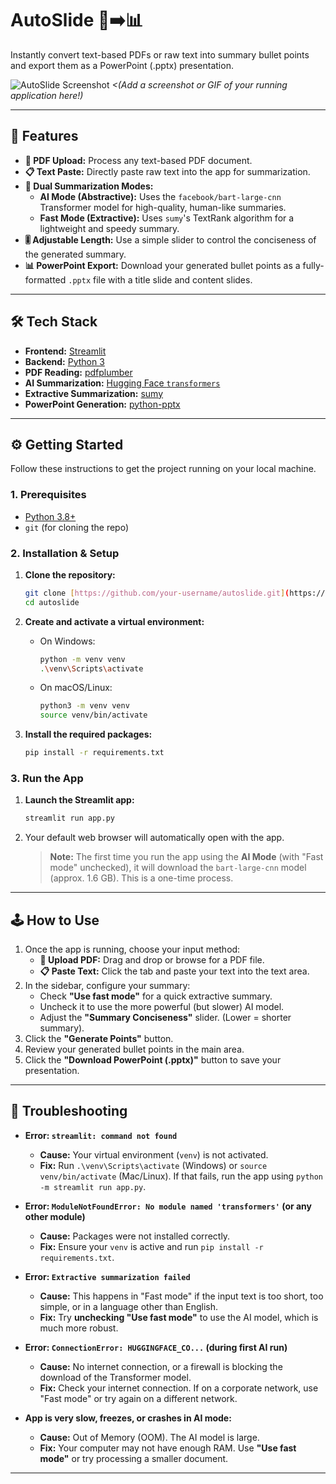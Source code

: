 # AutoSlide 📄➡️📊

Instantly convert text-based PDFs or raw text into summary bullet points and export them as a PowerPoint (.pptx) presentation.

![AutoSlide Screenshot](https://via.placeholder.com/800x400.png?text=Add+App+Screenshot+Here)
*<(Add a screenshot or GIF of your running application here!)*

---

## 🚀 Features

* **📄 PDF Upload:** Process any text-based PDF document.
* **📋 Text Paste:** Directly paste raw text into the app for summarization.
* **🤖 Dual Summarization Modes:**
    * **AI Mode (Abstractive):** Uses the `facebook/bart-large-cnn` Transformer model for high-quality, human-like summaries.
    * **Fast Mode (Extractive):** Uses `sumy`'s TextRank algorithm for a lightweight and speedy summary.
* **🎚️ Adjustable Length:** Use a simple slider to control the conciseness of the generated summary.
* **📊 PowerPoint Export:** Download your generated bullet points as a fully-formatted `.pptx` file with a title slide and content slides.

---

## 🛠️ Tech Stack

* **Frontend:** [Streamlit](https://streamlit.io/)
* **Backend:** [Python 3](https://www.python.org/)
* **PDF Reading:** [pdfplumber](https://github.com/jsvine/pdfplumber)
* **AI Summarization:** [Hugging Face `transformers`](https://huggingface.co/docs/transformers/index)
* **Extractive Summarization:** [sumy](https://github.com/miso-belica/sumy)
* **PowerPoint Generation:** [python-pptx](https://python-pptx.readthedocs.io/en/latest/)

---

## ⚙️ Getting Started

Follow these instructions to get the project running on your local machine.

### 1. Prerequisites

* [Python 3.8+](https://www.python.org/downloads/)
* `git` (for cloning the repo)

### 2. Installation & Setup

1.  **Clone the repository:**
    ```bash
    git clone [https://github.com/your-username/autoslide.git](https://github.com/your-username/autoslide.git)
    cd autoslide
    ```

2.  **Create and activate a virtual environment:**
    * On Windows:
        ```bash
        python -m venv venv
        .\venv\Scripts\activate
        ```
    * On macOS/Linux:
        ```bash
        python3 -m venv venv
        source venv/bin/activate
        ```

3.  **Install the required packages:**
    ```bash
    pip install -r requirements.txt
    ```

### 3. Run the App

1.  **Launch the Streamlit app:**
    ```bash
    streamlit run app.py
    ```
2.  Your default web browser will automatically open with the app.

    > **Note:** The first time you run the app using the **AI Mode** (with "Fast mode" unchecked), it will download the `bart-large-cnn` model (approx. 1.6 GB). This is a one-time process.

---

## 🕹️ How to Use

1.  Once the app is running, choose your input method:
    * **📄 Upload PDF:** Drag and drop or browse for a PDF file.
    * **📋 Paste Text:** Click the tab and paste your text into the text area.
2.  In the sidebar, configure your summary:
    * Check **"Use fast mode"** for a quick extractive summary.
    * Uncheck it to use the more powerful (but slower) AI model.
    * Adjust the **"Summary Conciseness"** slider. (Lower = shorter summary).
3.  Click the **"Generate Points"** button.
4.  Review your generated bullet points in the main area.
5.  Click the **"Download PowerPoint (.pptx)"** button to save your presentation.

---

## 🔧 Troubleshooting

* **Error: `streamlit: command not found`**
    * **Cause:** Your virtual environment (`venv`) is not activated.
    * **Fix:** Run `.\venv\Scripts\activate` (Windows) or `source venv/bin/activate` (Mac/Linux). If that fails, run the app using `python -m streamlit run app.py`.

* **Error: `ModuleNotFoundError: No module named 'transformers'` (or any other module)**
    * **Cause:** Packages were not installed correctly.
    * **Fix:** Ensure your `venv` is active and run `pip install -r requirements.txt`.

* **Error: `Extractive summarization failed`**
    * **Cause:** This happens in "Fast mode" if the input text is too short, too simple, or in a language other than English.
    * **Fix:** Try **unchecking "Use fast mode"** to use the AI model, which is much more robust.

* **Error: `ConnectionError: HUGGINGFACE_CO...` (during first AI run)**
    * **Cause:** No internet connection, or a firewall is blocking the download of the Transformer model.
    * **Fix:** Check your internet connection. If on a corporate network, use "Fast mode" or try again on a different network.

* **App is very slow, freezes, or crashes in AI mode:**
    * **Cause:** Out of Memory (OOM). The AI model is large.
    * **Fix:** Your computer may not have enough RAM. Use **"Use fast mode"** or try processing a smaller document.

---

